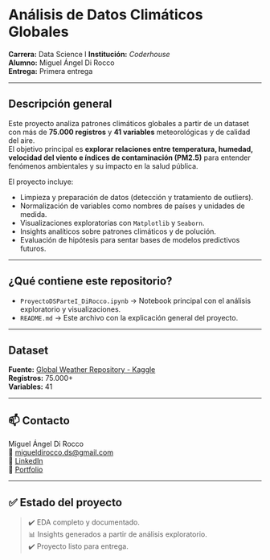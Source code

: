 #  Análisis de Datos Climáticos Globales  

**Carrera:** Data Science I
**Institución:** *Coderhouse*  
**Alumno:** Miguel Ángel Di Rocco  
**Entrega:** Primera entrega 

---

##  Descripción general

Este proyecto analiza patrones climáticos globales a partir de un dataset con más de **75.000 registros** y **41 variables** meteorológicas y de calidad del aire.  
El objetivo principal es **explorar relaciones entre temperatura, humedad, velocidad del viento e índices de contaminación (PM2.5)** para entender fenómenos ambientales y su impacto en la salud pública.  

El proyecto incluye:  
- Limpieza y preparación de datos (detección y tratamiento de outliers).  
- Normalización de variables como nombres de países y unidades de medida.  
- Visualizaciones exploratorias con `Matplotlib` y `Seaborn`.  
- Insights analíticos sobre patrones climáticos y de polución.  
- Evaluación de hipótesis para sentar bases de modelos predictivos futuros.  

---

##  ¿Qué contiene este repositorio?

- `ProyectoDSParteI_DiRocco.ipynb` → Notebook principal con el análisis exploratorio y visualizaciones.  
- `README.md` → Este archivo con la explicación general del proyecto.  

---

##  Dataset

**Fuente:** [Global Weather Repository - Kaggle](https://www.kaggle.com/datasets/nelgiriyewithana/global-weather-repository)  
**Registros:** 75.000+  
**Variables:** 41  

---

## 📫 Contacto  

Miguel Ángel Di Rocco  
📧 migueldirocco.ds@gmail.com  
🔗 [LinkedIn](https://www.linkedin.com/in/miguelangeldirocco/)  
📁 [Portfolio](https://github.com/MiguelAngelDiRocco)  

---

## ✅ Estado del proyecto

> ✔️ EDA completo y documentado.  
> 📊 Insights generados a partir de análisis exploratorio.  
> ✔️ Proyecto listo para entrega.  

